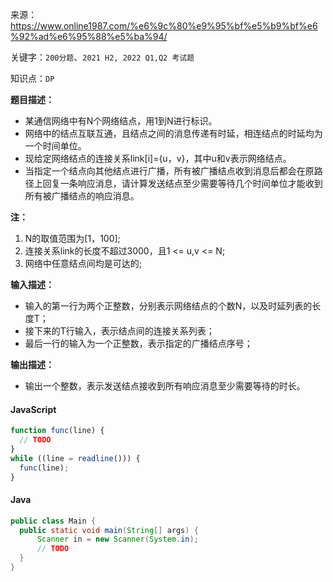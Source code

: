 来源：<https://www.online1987.com/%e6%9c%80%e9%95%bf%e5%b9%bf%e6%92%ad%e6%95%88%e5%ba%94/>

关键字：`200分题`、`2021 H2, 2022 Q1,Q2 考试题`

知识点：`DP`

**题目描述：**

* 某通信网络中有N个网络结点，用1到N进行标识。
* 网络中的结点互联互通，且结点之间的消息传递有时延，相连结点的时延均为一个时间单位。
* 现给定网络结点的连接关系link[i]={u，v}，其中u和v表示网络结点。
* 当指定一个结点向其他结点进行广播，所有被广播结点收到消息后都会在原路径上回复一条响应消息，请计算发送结点至少需要等待几个时间单位才能收到所有被广播结点的响应消息。

**注：**

1. N的取值范围为[1，100];
2. 连接关系link的长度不超过3000，且1 <= u,v <= N;
3. 网络中任意结点间均是可达的;

**输入描述：**

* 输入的第一行为两个正整数，分别表示网络结点的个数N，以及时延列表的长度T；
* 接下来的T行输入，表示结点间的连接关系列表；
* 最后一行的输入为一个正整数，表示指定的广播结点序号；

**输出描述：**

* 输出一个整数，表示发送结点接收到所有响应消息至少需要等待的时长。

<!-- tabs:start -->

#### **JavaScript**

```javascript
function func(line) {
  // TODO
}
while ((line = readline())) {
  func(line);
}
```

#### **Java**

```java
public class Main {
  public static void main(String[] args) {
      Scanner in = new Scanner(System.in);
      // TODO
  }
}
```

<!-- tabs:end -->
